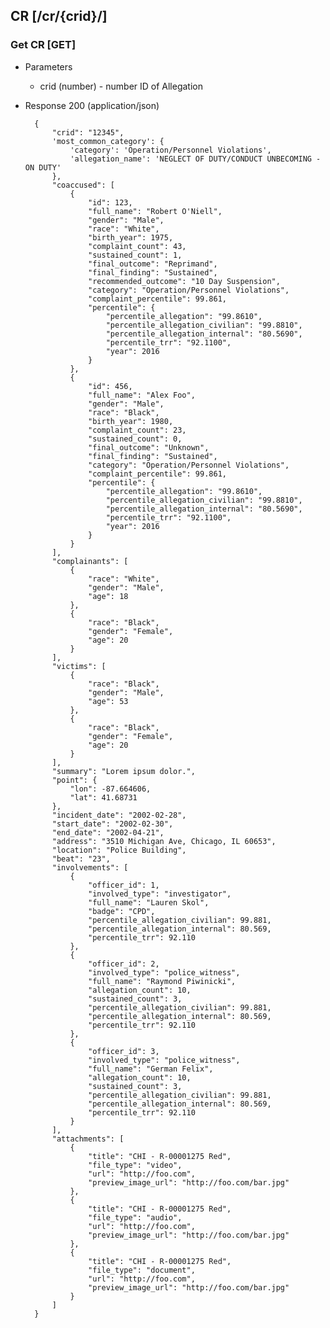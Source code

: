 ## CR [/cr/{crid}/]

### Get CR [GET]

+ Parameters
    + crid (number) - number ID of Allegation

+ Response 200 (application/json)

        {
            "crid": "12345",
            'most_common_category': {
                'category': 'Operation/Personnel Violations',
                'allegation_name': 'NEGLECT OF DUTY/CONDUCT UNBECOMING - ON DUTY'
            },
            "coaccused": [
                {
                    "id": 123,
                    "full_name": "Robert O'Niell",
                    "gender": "Male",
                    "race": "White",
                    "birth_year": 1975,
                    "complaint_count": 43,
                    "sustained_count": 1,
                    "final_outcome": "Reprimand",
                    "final_finding": "Sustained",
                    "recommended_outcome": "10 Day Suspension",
                    "category": "Operation/Personnel Violations",
                    "complaint_percentile": 99.861,
                    "percentile": {
                        "percentile_allegation": "99.8610",
                        "percentile_allegation_civilian": "99.8810",
                        "percentile_allegation_internal": "80.5690",
                        "percentile_trr": "92.1100",
                        "year": 2016
                    }
                },
                {
                    "id": 456,
                    "full_name": "Alex Foo",
                    "gender": "Male",
                    "race": "Black",
                    "birth_year": 1980,
                    "complaint_count": 23,
                    "sustained_count": 0,
                    "final_outcome": "Unknown",
                    "final_finding": "Sustained",
                    "category": "Operation/Personnel Violations",
                    "complaint_percentile": 99.861,
                    "percentile": {
                        "percentile_allegation": "99.8610",
                        "percentile_allegation_civilian": "99.8810",
                        "percentile_allegation_internal": "80.5690",
                        "percentile_trr": "92.1100",
                        "year": 2016
                    }
                }
            ],
            "complainants": [
                {
                    "race": "White",
                    "gender": "Male",
                    "age": 18
                },
                {
                    "race": "Black",
                    "gender": "Female",
                    "age": 20
                }
            ],
            "victims": [
                {
                    "race": "Black",
                    "gender": "Male",
                    "age": 53
                },
                {
                    "race": "Black",
                    "gender": "Female",
                    "age": 20
                }
            ],
            "summary": "Lorem ipsum dolor.",
            "point": {
                "lon": -87.664606,
                "lat": 41.68731
            },
            "incident_date": "2002-02-28",
            "start_date": "2002-02-30",
            "end_date": "2002-04-21",
            "address": "3510 Michigan Ave, Chicago, IL 60653",
            "location": "Police Building",
            "beat": "23",
            "involvements": [
                {
                    "officer_id": 1,
                    "involved_type": "investigator",
                    "full_name": "Lauren Skol",
                    "badge": "CPD",
                    "percentile_allegation_civilian": 99.881,
                    "percentile_allegation_internal": 80.569,
                    "percentile_trr": 92.110
                },
                {
                    "officer_id": 2,
                    "involved_type": "police_witness",
                    "full_name": "Raymond Piwinicki",
                    "allegation_count": 10,
                    "sustained_count": 3,
                    "percentile_allegation_civilian": 99.881,
                    "percentile_allegation_internal": 80.569,
                    "percentile_trr": 92.110
                },
                {
                    "officer_id": 3,
                    "involved_type": "police_witness",
                    "full_name": "German Felix",
                    "allegation_count": 10,
                    "sustained_count": 3,
                    "percentile_allegation_civilian": 99.881,
                    "percentile_allegation_internal": 80.569,
                    "percentile_trr": 92.110
                }
            ],
            "attachments": [
                {
                    "title": "CHI - R-00001275 Red",
                    "file_type": "video",
                    "url": "http://foo.com",
                    "preview_image_url": "http://foo.com/bar.jpg"
                },
                {
                    "title": "CHI - R-00001275 Red",
                    "file_type": "audio",
                    "url": "http://foo.com",
                    "preview_image_url": "http://foo.com/bar.jpg"
                },
                {
                    "title": "CHI - R-00001275 Red",
                    "file_type": "document",
                    "url": "http://foo.com",
                    "preview_image_url": "http://foo.com/bar.jpg"
                }
            ]
        }
